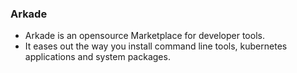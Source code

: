 ### Arkade 

- Arkade is an opensource Marketplace for developer tools. 
- It eases out the way you install command line tools, kubernetes applications and system packages. 

